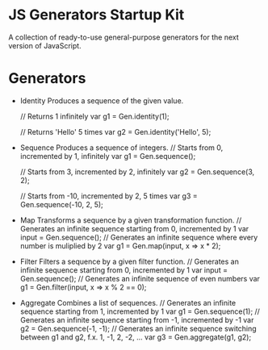 # JS Generators Startup Kit
A collection of ready-to-use general-purpose generators for the next version of JavaScript.

# Generators
* Identity
Produces a sequence of the given value.

	// Returns 1 infinitely
	var g1 = Gen.identity(1);
	
	// Returns 'Hello' 5 times
	var g2 = Gen.identity('Hello', 5);

* Sequence
Produces a sequence of integers.
	// Starts from 0, incremented by 1, infinitely
	var g1 = Gen.sequence();

	// Starts from 3, incremented by 2, infinitely
	var g2 = Gen.sequence(3, 2);

	// Starts from -10, incremented by 2, 5 times
	var g3 = Gen.sequence(-10, 2, 5);

* Map
Transforms a sequence by a given transformation function.
	// Generates an infinite sequence starting from 0, incremented by 1
	var input = Gen.sequence();
	// Generates an infinite sequence where every number is muliplied by 2
	var g1 = Gen.map(input, x => x * 2);

* Filter
Filters a sequence by a given filter function.
	// Generates an infinite sequence starting from 0, incremented by 1
	var input = Gen.sequence();
	// Generates an infinite sequence of even numbers
	var g1 = Gen.filter(input, x => x % 2 == 0);

* Aggregate
Combines a list of sequences.
	// Generates an infinite sequence starting from 1, incremented by 1
	var g1 = Gen.sequence(1);
	// Generates an infinite sequence starting from -1, incremented by -1
	var g2 = Gen.sequence(-1, -1);
	// Generates an infinite sequence switching between g1 and g2, f.x. 1, -1, 2, -2, ...
	var g3 = Gen.aggregate(g1, g2);

